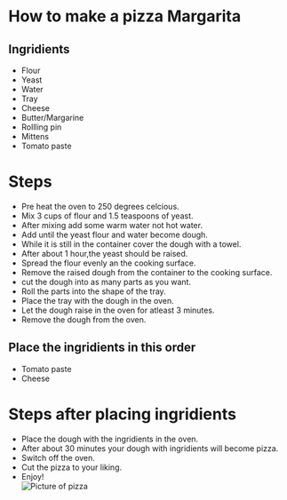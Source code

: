 # How to make a pizza **Margarita**
## Ingridients
* Flour 
* Yeast
* Water
* Tray
* Cheese
* Butter/Margarine
* Rollling pin
* Mittens
* Tomato paste
# Steps
* Pre heat the oven to 250 degrees celcious.
* Mix 3 cups of flour and 1.5 teaspoons of yeast.
* After mixing add some warm water not hot water.
* Add until the yeast flour and water become dough.
* While it is still in the container cover the dough with a towel.
* After about 1 hour,the yeast should be raised.
* Spread the flour evenly an the cooking surface.
* Remove the raised dough from the container to the cooking surface.
* cut the dough into as many parts as you want.
* Roll the parts into the shape of the tray.
* Place the tray with the dough in the oven.
* Let the dough raise in the oven for atleast 3 minutes.
* Remove the dough from the oven.
## Place the ingridients in this order 
* Tomato paste
* Cheese
# Steps after placing ingridients
* Place the dough with the ingridients in the oven.
* After about 30 minutes your dough with ingridients will become pizza.
* Switch off the oven.
* Cut the pizza to your liking.
* Enjoy!   
![Picture of pizza](https://www.google.com/imgres?q=image%20of%20pizza&imgurl=https%3A%2F%2Fwww.foodandwine.com%2Fthmb%2FWd4lBRZz3X_8qBr69UOu2m7I2iw%3D%2F1500x0%2Ffilters%3Ano_upscale()%3Amax_bytes(150000)%3Astrip_icc()%2Fclassic-cheese-pizza-FT-RECIPE0422-31a2c938fc2546c9a07b7011658cfd05.jpg&imgrefurl=https%3A%2F%2Fwww.foodandwine.com%2Frecipes%2Fclassic-cheese-pizza&docid=mUmiEmWVfPIjPM&tbnid=ZiJze8NWYgm1BM&vet=12ahUKEwie9J_0w-WJAxWg-QIHHfPuDYEQM3oECGcQAA..i&w=1500&h=1000&hcb=2&ved=2ahUKEwie9J_0w-WJAxWg-QIHHfPuDYEQM3oECGcQAA)